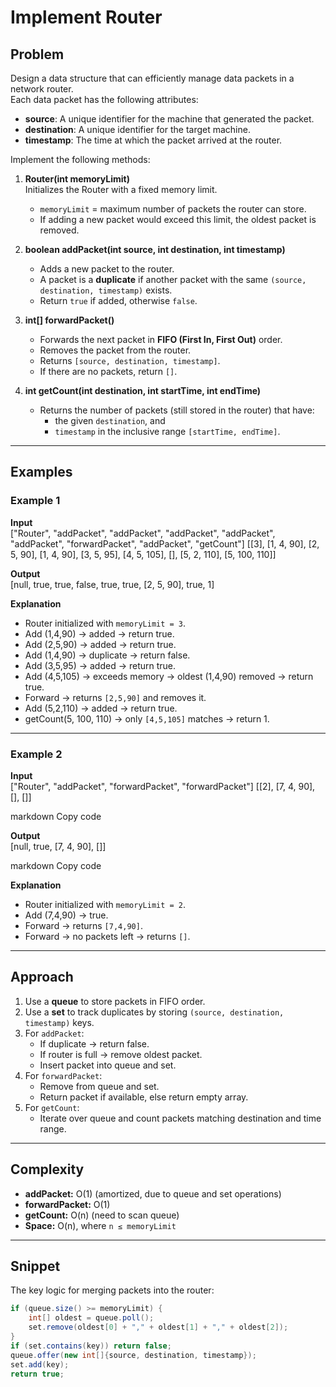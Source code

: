 # Implement Router

## Problem
Design a data structure that can efficiently manage data packets in a network router.  
Each data packet has the following attributes:

- **source**: A unique identifier for the machine that generated the packet.  
- **destination**: A unique identifier for the target machine.  
- **timestamp**: The time at which the packet arrived at the router.  

Implement the following methods:

1. **Router(int memoryLimit)**  
   Initializes the Router with a fixed memory limit.  
   - `memoryLimit` = maximum number of packets the router can store.  
   - If adding a new packet would exceed this limit, the oldest packet is removed.

2. **boolean addPacket(int source, int destination, int timestamp)**  
   - Adds a new packet to the router.  
   - A packet is a **duplicate** if another packet with the same `(source, destination, timestamp)` exists.  
   - Return `true` if added, otherwise `false`.

3. **int[] forwardPacket()**  
   - Forwards the next packet in **FIFO (First In, First Out)** order.  
   - Removes the packet from the router.  
   - Returns `[source, destination, timestamp]`.  
   - If there are no packets, return `[]`.

4. **int getCount(int destination, int startTime, int endTime)**  
   - Returns the number of packets (still stored in the router) that have:  
     - the given `destination`, and  
     - `timestamp` in the inclusive range `[startTime, endTime]`.

---

## Examples

### Example 1
**Input**  
["Router", "addPacket", "addPacket", "addPacket", "addPacket",
"addPacket", "forwardPacket", "addPacket", "getCount"]
[[3], [1, 4, 90], [2, 5, 90], [1, 4, 90],
[3, 5, 95], [4, 5, 105], [], [5, 2, 110], [5, 100, 110]]



**Output**  
[null, true, true, false, true, true, [2, 5, 90], true, 1]



**Explanation**  
- Router initialized with `memoryLimit = 3`.  
- Add (1,4,90) → added → return true.  
- Add (2,5,90) → added → return true.  
- Add (1,4,90) → duplicate → return false.  
- Add (3,5,95) → added → return true.  
- Add (4,5,105) → exceeds memory → oldest (1,4,90) removed → return true.  
- Forward → returns `[2,5,90]` and removes it.  
- Add (5,2,110) → added → return true.  
- getCount(5, 100, 110) → only `[4,5,105]` matches → return 1.  

---

### Example 2
**Input**  
["Router", "addPacket", "forwardPacket", "forwardPacket"]
[[2], [7, 4, 90], [], []]

markdown
Copy code

**Output**  
[null, true, [7, 4, 90], []]

markdown
Copy code

**Explanation**  
- Router initialized with `memoryLimit = 2`.  
- Add (7,4,90) → true.  
- Forward → returns `[7,4,90]`.  
- Forward → no packets left → returns `[]`.  

---

## Approach
1. Use a **queue** to store packets in FIFO order.  
2. Use a **set** to track duplicates by storing `(source, destination, timestamp)` keys.  
3. For `addPacket`:  
   - If duplicate → return false.  
   - If router is full → remove oldest packet.  
   - Insert packet into queue and set.  
4. For `forwardPacket`:  
   - Remove from queue and set.  
   - Return packet if available, else return empty array.  
5. For `getCount`:  
   - Iterate over queue and count packets matching destination and time range.  

---

## Complexity
- **addPacket:** O(1) (amortized, due to queue and set operations)  
- **forwardPacket:** O(1)  
- **getCount:** O(n) (need to scan queue)  
- **Space:** O(n), where `n ≤ memoryLimit`

---

## Snippet
The key logic for merging packets into the router:

```java
if (queue.size() >= memoryLimit) {
    int[] oldest = queue.poll();
    set.remove(oldest[0] + "," + oldest[1] + "," + oldest[2]);
}
if (set.contains(key)) return false;
queue.offer(new int[]{source, destination, timestamp});
set.add(key);
return true;